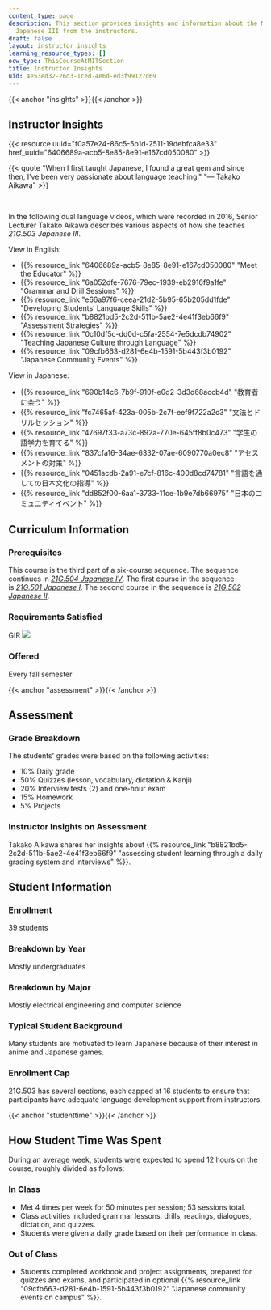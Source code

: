```yaml
---
content_type: page
description: This section provides insights and information about the MIT course 21G.503
  Japanese III from the instructors.
draft: false
layout: instructor_insights
learning_resource_types: []
ocw_type: ThisCourseAtMITSection
title: Instructor Insights
uid: 4e53ed32-26d3-1ced-4e6d-ed3f99127d69
---
```

{{< anchor "insights" >}}{{< /anchor >}}

## Instructor Insights

{{< resource uuid="f0a57e24-86c5-5b1d-2511-19debfca8e33" href_uuid="6406689a-acb5-8e85-8e91-e167cd050080" >}}

{{< quote "When I first taught Japanese, I found a great gem and since then, I’ve been very passionate about language teaching." "— Takako Aikawa" >}}

 

In the following dual language videos, which were recorded in 2016, Senior Lecturer Takako Aikawa describes various aspects of how she teaches *21G.503 Japanese III*.

View in English:

- {{% resource_link "6406689a-acb5-8e85-8e91-e167cd050080" "Meet the Educator" %}}
- {{% resource_link "6a052dfe-7676-79ec-1939-eb2916f9a1fe" "Grammar and Drill Sessions" %}}
- {{% resource_link "e66a97f6-ceea-21d2-5b95-65b205dd1fde" "Developing Students’ Language Skills" %}}
- {{% resource_link "b8821bd5-2c2d-511b-5ae2-4e41f3eb66f9" "Assessment Strategies" %}}
- {{% resource_link "0c10df5c-dd0d-c5fa-2554-7e5dcdb74902" "Teaching Japanese Culture through Language" %}}
- {{% resource_link "09cfb663-d281-6e4b-1591-5b443f3b0192" "Japanese Community Events" %}}

View in Japanese:

- {{% resource_link "690b14c6-7b9f-910f-e0d2-3d3d68accb4d" "教育者に会う" %}}
- {{% resource_link "fc7465af-423a-005b-2c7f-eef9f722a2c3" "文法とドリルセッション" %}}
- {{% resource_link "47697f33-a73c-892a-770e-645ff8b0c473" "学生の語学力を育てる" %}} 
- {{% resource_link "837cfa16-34ae-6332-07ae-6090770a0ec8" "アセスメントの対策" %}}
- {{% resource_link "0451acdb-2a91-e7cf-816c-400d8cd74781" "言語を通しての日本文化の指導" %}}
- {{% resource_link "dd852f00-6aa1-3733-11ce-1b9e7db66975" "日本のコミュニティイベント" %}}

## Curriculum Information

### Prerequisites

This course is the third part of a six-course sequence. The sequence continues in [*21G.504 Japanese IV*](/courses/21g-504-japanese-iv-spring-2020/). The first course in the sequence is [*21G.501 Japanese I*](/courses/21g-501-japanese-i-fall-2019). The second course in the sequence is [*21G.502 Japanese II*](/courses/21g-502-japanese-ii-spring-2020).

### Requirements Satisfied

GIR ![](/images/educator/icon-question-gir.png)

### Offered

Every fall semester

{{< anchor "assessment" >}}{{< /anchor >}}

## Assessment

### Grade Breakdown

The students' grades were based on the following activities:

- 10% Daily grade
- 50% Quizzes (lesson, vocabulary, dictation & Kanji)
- 20% Interview tests (2) and one-hour exam
- 15% Homework
- 5% Projects

### Instructor Insights on Assessment

Takako Aikawa shares her insights about {{% resource_link "b8821bd5-2c2d-511b-5ae2-4e41f3eb66f9" "assessing student learning through a daily grading system and interviews" %}}.

## Student Information

### Enrollment

39 students

### Breakdown by Year

Mostly undergraduates

### Breakdown by Major

Mostly electrical engineering and computer science

### Typical Student Background

Many students are motivated to learn Japanese because of their interest in anime and Japanese games.

### Enrollment Cap

21G.503 has several sections, each capped at 16 students to ensure that participants have adequate language development support from instructors.

{{< anchor "studenttime" >}}{{< /anchor >}}

## How Student Time Was Spent

During an average week, students were expected to spend 12 hours on the course, roughly divided as follows:

### In Class

- Met 4 times per week for 50 minutes per session; 53 sessions total.
- Class activities included grammar lessons, drills, readings, dialogues, dictation, and quizzes.
- Students were given a daily grade based on their performance in class.

### Out of Class

- Students completed workbook and project assignments, prepared for quizzes and exams, and participated in optional {{% resource_link "09cfb663-d281-6e4b-1591-5b443f3b0192" "Japanese community events on campus" %}}.
